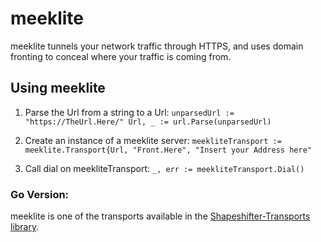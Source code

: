 # meeklite

meeklite tunnels your network traffic through HTTPS, and uses domain fronting to conceal where your traffic is coming from.

## Using meeklite

1. Parse the Url from a string to a Url:
`unparsedUrl := "https://TheUrl.Here/"
 	Url, _ := url.Parse(unparsedUrl)`
 	
2. Create an instance of a meeklite server:
`meekliteTransport := meeklite.Transport{Url, "Front.Here", "Insert your Address here"`

3. Call dial on meekliteTransport:
`_, err := meekliteTransport.Dial()`

### Go Version:

meeklite is one of the transports available in the [Shapeshifter-Transports library](https://github.com/OperatorFoundation/Shapeshifter-Transports).

